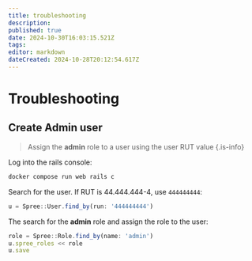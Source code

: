 ```yaml
---
title: troubleshooting
description: 
published: true
date: 2024-10-30T16:03:15.521Z
tags: 
editor: markdown
dateCreated: 2024-10-28T20:12:54.617Z
---
```


# Troubleshooting

## Create Admin user


> Assign the **admin** role to a user using the user RUT value
{.is-info}

Log into the rails console:

```jsx
docker compose run web rails c
```

Search for the user. If RUT is 44.444.444-4, use `444444444`:

```jsx
u = Spree::User.find_by(run: '444444444')
```

The search for the **admin** role and assign the role to the user:

```jsx
role = Spree::Role.find_by(name: 'admin')
u.spree_roles << role
u.save
```

